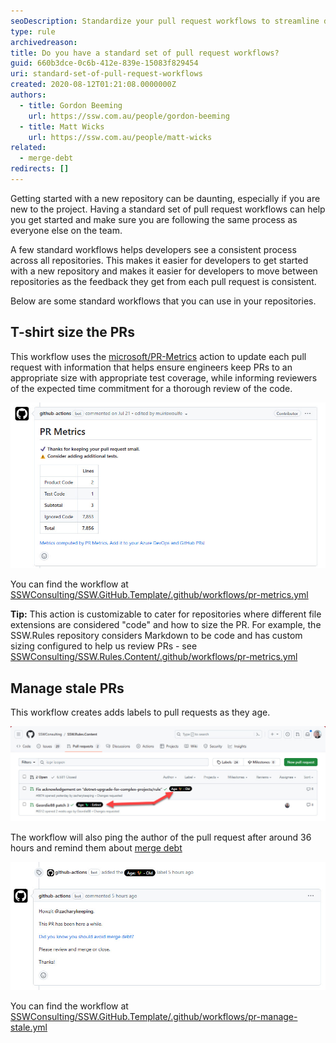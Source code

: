 ```yaml
---
seoDescription: Standardize your pull request workflows to streamline development and ensure consistency across repositories with our tried-and-tested approaches.
type: rule
archivedreason:
title: Do you have a standard set of pull request workflows?
guid: 660b3dce-0c6b-412e-839e-15083f829454
uri: standard-set-of-pull-request-workflows
created: 2020-08-12T01:21:08.0000000Z
authors:
  - title: Gordon Beeming
    url: https://ssw.com.au/people/gordon-beeming
  - title: Matt Wicks
    url: https://ssw.com.au/people/matt-wicks
related:
  - merge-debt
redirects: []
---
```


Getting started with a new repository can be daunting, especially if you are new to the project. Having a standard set of pull request workflows can help you get started and make sure you are following the same process as everyone else on the team.

A few standard workflows helps developers see a consistent process across all repositories. This makes it easier for developers to get started with a new repository and makes it easier for developers to move between repositories as the feedback they get from each pull request is consistent.

<!--endintro-->

Below are some standard workflows that you can use in your repositories.

## T-shirt size the PRs

This workflow uses the [microsoft/PR-Metrics](https://github.com/microsoft/PR-Metrics) action to update each pull request with information that helps ensure engineers keep PRs to an appropriate size with appropriate test coverage, while informing reviewers of the expected time commitment for a thorough review of the code.

![Figure: PR Metrics gives warnings with suggested actions](pr-metrics.jpg)

You can find the workflow at [SSWConsulting/SSW.GitHub.Template/.github/workflows/pr-metrics.yml](https://github.com/SSWConsulting/SSW.GitHub.Template/blob/main/.github/workflows/pr-metrics.yml)

**Tip:** This action is customizable to cater for repositories where different file extensions are considered "code" and how to size the PR. For example, the SSW.Rules repository considers Markdown to be code and has custom sizing configured to help us review PRs - see [SSWConsulting/SSW.Rules.Content/.github/workflows/pr-metrics.yml](https://github.com/SSWConsulting/SSW.Rules.Content/blob/main/.github/workflows/pr-metrics.yml)

## Manage stale PRs

This workflow creates adds labels to pull requests as they age.

![Figure: It's easy to see at a glance when PRs have been around for a while](pr-age-labels.jpg)

The workflow will also ping the author of the pull request after around 36 hours and remind them about [merge debt](/merge-debt/)

![Figure: A gentle reminder helps remind developers the next day that their pull request needs attention](pr-merge-debt-reminder.jpg)

You can find the workflow at [SSWConsulting/SSW.GitHub.Template/.github/workflows/pr-manage-stale.yml](https://github.com/SSWConsulting/SSW.GitHub.Template/blob/main/.github/workflows/pr-manage-stale.yml)
